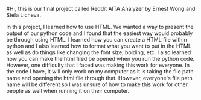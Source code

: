 #Hi, this is our final project called Reddit AITA Analyzer by Ernest Wong and Stela Licheva.

In this project, I learned how to use HTML. We wanted a way to present the output of our python code and I found that the easiest way would 
probably be through using HTML. I learned how you can create a HTML file within python and I also learned how to format what you want to put
in the HTML as well as do things like changing the font size, bolding, etc. I also learned how you can make the html filed be opened when 
you run the python code.
However, one difficulty that I faced was making this work for everyone. In the code I have, it will only work on my computer as it is taking the
file path name and opening the html file through that. However, everyone's file path name will be different so I was unsure of how to make this
work for other people as well when running it on their computer.
